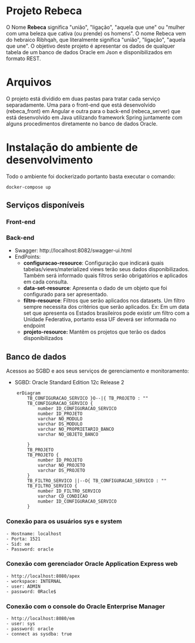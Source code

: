 # Projeto Rebeca

O Nome **Rebeca** significa "união", "ligação", "aquela que une" ou "mulher com uma beleza que cativa (ou prende) os homens". O nome Rebeca vem do hebraico Ribhqah, que literalmente significa "união", "ligação", "aquela que une".
O objetivo deste projeto é apresentar os dados de qualquer tabela de um banco de dados Oracle em Json e disponibilizados em formato REST.


# Arquivos

O projeto está dividido em duas pastas para tratar cada serviço separadamente. Uma para o front-end que está desenvolvido (rebeca_front)  em Angular e outra para o back-end  (rebeca_server) que está desenvolvido em Java utilizando framework Spring juntamente com alguns procedimentos diretamente no banco de dados Oracle.

# Instalação do ambiente de desenvolvimento

Todo o ambiente foi dockerizado portanto basta executar o comando:

    docker-compose up 

## Serviços disponíveis

### Front-end

### Back-end

- Swagger: http://localhost:8082/swagger-ui.html
- EndPoints:
	- **configuracao-resource**: Configuração que indicará quais tabelas/views/materialized views terão seus dados disponibilizados. Também será informado quais filtros serão obrigatórios e aplicados em cada consulta. 
	- **data-set-resource**:  Apresenta o dado de um objeto que foi configurado para ser apresentado. 
	- **filtro-resource**:  Filtros que serão aplicados nos datasets. Um filtro sempre necessita dos critérios que serão aplicados. Ex: Em um data set que apresenta os Estados brasileiros pode existir um filtro com a Unidade Federativa, portanto essa UF deverá ser informada no endpoint
	- **projeto-resource:** Mantêm os projetos que terão os dados disponibilizados
			

## Banco de dados
Acessos ao SGBD e aos seus serviços de gerenciamento e monitoramento:
- SGBD:  Oracle Standard Edition 12c Release 2

```mermaid
    erDiagram
        TB_CONFIGURACAO_SERVICO }O--|{ TB_PROJETO : ""
        TB_CONFIGURACAO_SERVICO {
            number ID_CONFIGURACAO_SERVICO
            number ID_PROJETO
            varchar NO_MODULO
            varchar DS_MODULO
            varchar NO_PROPRIETARIO_BANCO
            varchar NO_OBJETO_BANCO
    
        }
        TB_PROJETO 
        TB_PROJETO {
            number ID_PROJETO
            varchar NO_PROJETO
            varchar DS_PROJETO
        }
        TB_FILTRO_SERVICO ||--O{ TB_CONFIGURACAO_SERVICO : ""
        TB_FILTRO_SERVICO { 
            number ID_FILTRO_SERVICO
            varchar CD_CONDICAO
            number ID_CONFIGURACAO_SERVICO
        }
```
### Conexão para os usuários sys e system
	- Hostname: localhost
	- Porta: 1521
	- Sid: xe
	- Password: oracle
### Conexão com gerenciador Oracle Application Express web
	- http://localhost:8080/apex
	- workspace: INTERNAL
	- user: ADMIN
	- password: 0Racle$
### Conexão com o console do Oracle Enterprise Manager
	- http://localhost:8080/em
	- user: sys
	- password: oracle
	- connect as sysdba: true